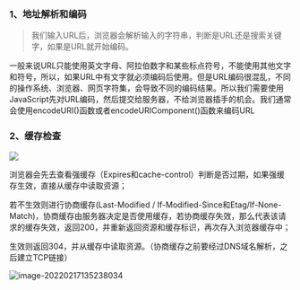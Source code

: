 ### 1、地址解析和编码

> 我们输入URL后，浏览器会解析输入的字符串，判断是URL还是搜索关键字，如果是URL就开始编码。

一般来说URL只能使用英文字母、阿拉伯数字和某些标点符号，不能使用其他文字和符号，所以，如果URL中有文字就必须编码后使用。但是URL编码很混乱，不同的操作系统、浏览器、网页字符集，会导致不同的编码结果。所以我们需要使用JavaScript先对URL编码，然后提交给服务器，不给浏览器插手的机会。我们通常会使用encodeURI()函数或者encodeURIComponent()函数来编码URL

### 2、缓存检查

![](https://gitee.com/JuntengMa/imgae/raw/master/202202171355683.webp)

浏览器会先去查看强缓存（Expires和cache-control）判断是否过期，如果强缓存生效，直接从缓存中读取资源；

若不生效则进行协商缓存(Last-Modified / If-Modified-Since和Etag/If-None-Match)，协商缓存由服务器决定是否使用缓存，若协商缓存失效，那么代表该请求的缓存失效，返回200，并重新返回资源和缓存标识，再次存入浏览器缓存中；

生效则返回304，并从缓存中读取资源。（协商缓存之前要经过DNS域名解析，之后建立TCP链接）

![image-20220217135238034](https://gitee.com/JuntengMa/imgae/raw/master/202202171352110.png)

